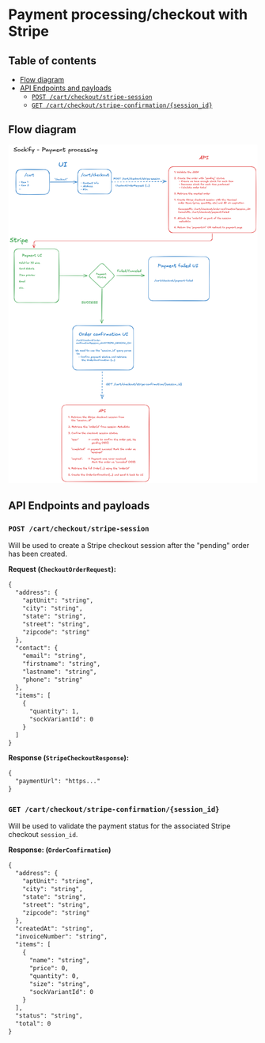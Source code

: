 # Payment processing/checkout with Stripe <!-- omit in toc -->

## Table of contents <!-- omit in toc -->

- [Flow diagram](#flow-diagram)
- [API Endpoints and payloads](#api-endpoints-and-payloads)
  - [`POST /cart/checkout/stripe-session`](#post-cartcheckoutstripe-session)
  - [`GET /cart/checkout/stripe-confirmation/{session_id}`](#get-cartcheckoutstripe-confirmationsession_id)

## Flow diagram

![payment processing diagram](../assets/payment_processing_flow.png)

## API Endpoints and payloads

### `POST /cart/checkout/stripe-session`

Will be used to create a Stripe checkout session after the "pending" order has been created.

**Request (`CheckoutOrderRequest`):**

```jsonc
{
  "address": {
    "aptUnit": "string",
    "city": "string",
    "state": "string",
    "street": "string",
    "zipcode": "string"
  },
  "contact": {
    "email": "string",
    "firstname": "string",
    "lastname": "string",
    "phone": "string"
  },
  "items": [
    {
      "quantity": 1,
      "sockVariantId": 0
    }
  ]
}
```

**Response (`StripeCheckoutResponse`):**

```jsonc
{
  "paymentUrl": "https..."
}
```

### `GET /cart/checkout/stripe-confirmation/{session_id}`

Will be used to validate the payment status for the associated Stripe checkout `session_id`.

**Response: (`OrderConfirmation`)**

```jsonc
{
  "address": {
    "aptUnit": "string",
    "city": "string",
    "state": "string",
    "street": "string",
    "zipcode": "string"
  },
  "createdAt": "string",
  "invoiceNumber": "string",
  "items": [
    {
      "name": "string",
      "price": 0,
      "quantity": 0,
      "size": "string",
      "sockVariantId": 0
    }
  ],
  "status": "string",
  "total": 0
}
```
